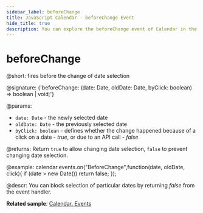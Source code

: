 ```yaml
---
sidebar_label: beforeChange
title: JavaScript Calendar - beforeChange Event
hide_title: true
description: You can explore the beforeChange event of Calendar in the documentation of the DHTMLX JavaScript UI library. Browse developer guides and API reference, try out code examples and live demos, and download a free 30-day evaluation version of DHTMLX Suite 7.
---
```


# beforeChange

@short: fires before the change of date selection

@signature: {'beforeChange: (date: Date, oldDate: Date, byClick: boolean) => boolean | void;'}

@params:
- `date: Date` - the newly selected date
- `oldDate: Date` - the previously selected date
- `byClick: boolean` - defines whether the change happened because of a click on a date  - *true*, or due to an API call - *false*

@returns:
Return `true` to allow changing date selection, `false` to prevent changing date selection.

@example:
calendar.events.on("BeforeChange",function(date, oldDate, click){
	if (date > new Date())
    	return false;
});

@descr:
You can block selection of particular dates by returning *false* from the event handler.

**Related sample**: [Calendar. Events](https://snippet.dhtmlx.com/7kj7fiek)

[comment]: # (@related:calendar/handling_events.md) 
[comment]: # (@relatedapi:calendar/api/calendar_change_event.md)
